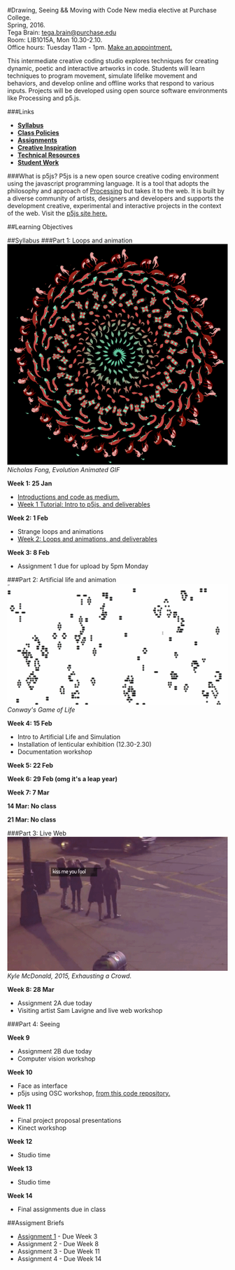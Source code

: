 #Drawing, Seeing && Moving with Code
New media elective at Purchase College.  
Spring, 2016.  
Tega Brain: [tega.brain@purchase.edu](mailto:tega.brain@purchase.edu)  
Room: LIB1015A, Mon 10.30-2.10.  
Office hours: Tuesday 11am - 1pm. [Make an appointment.](https://tegabrain.youcanbook.me/)

This intermediate creative coding studio explores techniques for creating dynamic, poetic and interactive artworks in code. Students will learn techniques to program movement, simulate lifelike movement and behaviors, and develop online and offline works that respond to various inputs. Projects will be developed using open source software environments like Processing and p5.js.

###Links
* **[Syllabus](https://github.com/tegacodes/Drawing-Seeing-Moving-with-Code/blob/gh-pages/README.md)**
* **[Class Policies](https://github.com/tegacodes/Drawing-Seeing-Moving-with-Code/blob/gh-pages/docs/policies.md)**  
* **[Assignments](https://github.com/tegacodes/Drawing-Seeing-Moving-with-Code/blob/gh-pages/docs/deliverables.md)**  
* **[Creative Inspiration](https://github.com/tegacodes/Drawing-Seeing-Moving-with-Code/blob/gh-pages/docs/research.md)**  
* **[Technical Resources](https://github.com/tegacodes/Drawing-Seeing-Moving-with-Code/blob/gh-pages/docs/techResources.md)**
* **[Student Work](http://tegacodes.github.io/Drawing-Seeing-Moving-with-Code/)**

###What is p5js?
P5js is a new open source creative coding environment using the javascript programming language. It is a tool that adopts the philosophy and approach of <a href="https://processing.org/">Processing</a> but takes it to the web. It is built by a diverse community of artists, designers and developers and supports the development creative, experimental and interactive projects in the context of the web. Visit the <a href="http://p5js.org/">p5js site here.</a>

##Learning Objectives

##Syllabus
###Part 1: Loops and animation
<img src="images/spiral-nicholas-fong-evolution.gif" width="600"></br>
*Nicholas Fong, Evolution Animated GIF*

**Week 1: 25 Jan**

* [Introductions and code as medium.](https://github.com/tegacodes/Drawing-Seeing-Moving-with-Code/blob/gh-pages/lectures/docs/L1.md)
* [Week 1 Tutorial: Intro to p5js, and deliverables](https://github.com/tegacodes/Drawing-Seeing-Moving-with-Code/blob/gh-pages/docs/week1.md)

**Week 2: 1 Feb**

* Strange loops and animations
* [Week 2: Loops and animations, and deliverables ](https://github.com/tegacodes/Drawing-Seeing-Moving-with-Code/blob/gh-pages/docs/week2.md)


**Week 3: 8 Feb**

* Assignment 1 due for upload by 5pm Monday


###Part 2: Artificial life and animation
<img src="images/GameOfLife.gif" width="600"></br>
*Conway's Game of Life*

**Week 4: 15 Feb**

* Intro to Artificial Life and Simulation
* Installation of lenticular exhibition (12.30-2.30)
* Documentation workshop

**Week 5: 22 Feb**

**Week 6: 29 Feb (omg it's a leap year)**

**Week 7: 7 Mar**

**14 Mar: No class**

**21 Mar: No class**

###Part 3: Live Web
<img src="images/mcdonald.gif" width="600"></br>
*Kyle McDonald, 2015, Exhausting a Crowd.*

**Week 8: 28 Mar**

* Assignment 2A due today
* Visiting artist Sam Lavigne and live web workshop

###Part 4: Seeing

**Week 9**

* Assignment 2B due today
* Computer vision workshop

**Week 10**

* Face as interface
* p5js using OSC workshop, [from this code repository.](https://github.com/tegacodes/p5js-osc)

**Week 11**

* Final project proposal presentations
* Kinect workshop

**Week 12**

* Studio time

**Week 13**

* Studio time

**Week 14**

* Final assignments due in class


##Assigment Briefs
* [Assignment 1](https://github.com/tegacodes/Drawing-Seeing-Moving-with-Code/blob/gh-pages/docs/project1.md) - Due Week 3
* Assignment 2 - Due Week 8
* Assignment 3 - Due Week 11
* Assignment 4 - Due Week 14
